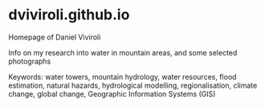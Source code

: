 # dviviroli.github.io

Homepage of Daniel Viviroli

Info on my research into water in mountain areas,
and some selected photographs

Keywords:
water towers,
mountain hydrology,
water resources,
flood estimation,
natural hazards,
hydrological modelling,
regionalisation,
climate change,
global change,
Geographic Information Systems (GIS)
